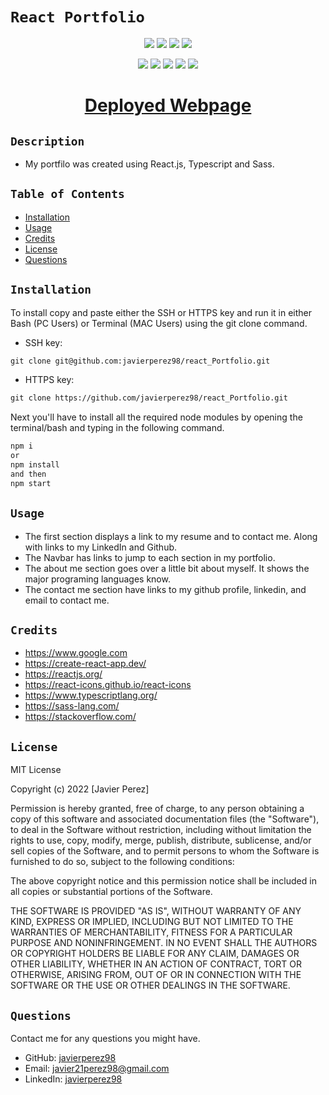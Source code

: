 # `React Portfolio`

<p align="center">
    <img src="https://img.shields.io/github/repo-size/javierperez98/react_Portfolio" />
    <img src="https://img.shields.io/github/languages/top/javierperez98/react_Portfolio"  />
    <img src="https://img.shields.io/github/last-commit/javierperez98/react_Portfolio" >
    <a href="https://github.com/javierperez98"><img src="https://img.shields.io/github/followers/javierperez98?style=social" target="_blank" /></a>
</p>
<p align="center">
    <img src="https://img.shields.io/badge/language-React-blue" />
    <img src="https://img.shields.io/badge/language-Sass-purple" />
    <img src="https://img.shields.io/badge/language-Typescript-blue" />
    <img src="https://img.shields.io/badge/license-MIT-blue" />
    <img src="https://img.shields.io/tokei/lines/github/javierperez98/react_Portfolio" />
</p>

<a href="https://javierperez98.github.io/react_Portfolio/"><h1 align="center">Deployed Webpage</h1></a>

## `Description`

<!-- Provide a short description explaining the what, why, and how of your project.
What was your motivation? Why did you build this project? What problem does it solve? What did you learn? -->

- My portfilo was created using React.js, Typescript and Sass.

## `Table of Contents`

- [Installation](#installation)
- [Usage](#usage)
- [Credits](#credits)
- [License](#license)
- [Questions](#questions)

## `Installation`

<!-- What are the steps required to install your project? Provide a step-by-step description of how to get the development environment running. -->

To install copy and paste either the SSH or HTTPS key and run it in either Bash (PC Users) or Terminal (MAC Users) using the git clone command.

- SSH key:

```md
git clone git@github.com:javierperez98/react_Portfolio.git
```

- HTTPS key:

```md
git clone https://github.com/javierperez98/react_Portfolio.git
```

Next you'll have to install all the required node modules by opening the terminal/bash and typing in the following command.

```md
npm i
or
npm install
and then
npm start
```

## `Usage`

<!-- Provide instructions and examples for use. Include screenshots as needed. -->

- The first section displays a link to my resume and to contact me. Along with links to my LinkedIn and Github.
- The Navbar has links to jump to each section in my portfolio.
- The about me section goes over a little bit about myself. It shows the major programing languages know.
- The contact me section have links to my github profile, linkedin, and email to contact me.

## `Credits`

<!-- List your collaborators, if any, with links to their GitHub profiles. Links to websites or resources. -->

- https://www.google.com
- https://create-react-app.dev/
- https://reactjs.org/
- https://react-icons.github.io/react-icons
- https://www.typescriptlang.org/
- https://sass-lang.com/
- https://stackoverflow.com/

## `License`

<!-- If you need help choosing a license, refer to https://choosealicense.com/ -->

MIT License

Copyright (c) 2022 [Javier Perez]

Permission is hereby granted, free of charge, to any person obtaining a copy
of this software and associated documentation files (the "Software"), to deal
in the Software without restriction, including without limitation the rights
to use, copy, modify, merge, publish, distribute, sublicense, and/or sell
copies of the Software, and to permit persons to whom the Software is
furnished to do so, subject to the following conditions:

The above copyright notice and this permission notice shall be included in all
copies or substantial portions of the Software.

THE SOFTWARE IS PROVIDED "AS IS", WITHOUT WARRANTY OF ANY KIND, EXPRESS OR
IMPLIED, INCLUDING BUT NOT LIMITED TO THE WARRANTIES OF MERCHANTABILITY,
FITNESS FOR A PARTICULAR PURPOSE AND NONINFRINGEMENT. IN NO EVENT SHALL THE
AUTHORS OR COPYRIGHT HOLDERS BE LIABLE FOR ANY CLAIM, DAMAGES OR OTHER
LIABILITY, WHETHER IN AN ACTION OF CONTRACT, TORT OR OTHERWISE, ARISING FROM,
OUT OF OR IN CONNECTION WITH THE SOFTWARE OR THE USE OR OTHER DEALINGS IN THE
SOFTWARE.

## `Questions`

Contact me for any questions you might have.

- GitHub: [javierperez98](https://github.com/javierperez98)
- Email: [javier21perez98@gmail.com](mailto:javier21perez98@gmail.com)
- LinkedIn: [javierperez98](https://www.linkedin.com/in/javier-perez98/)

